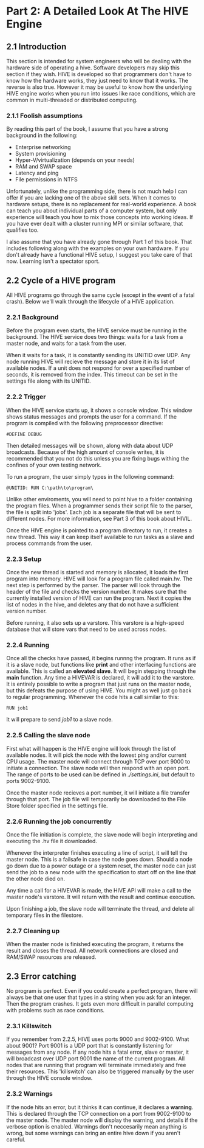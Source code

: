 # Part 2: A Detailed Look At The HIVE Engine
## 2.1 Introduction
This section is intended for system engineers who will be dealing with the hardware side of operating a hive. Software developers may skip this section if they wish. HIVE is developed so that programmers don't have to know how the hardware works, they just need to know that it works. The reverse is also true. However it may be useful to know how the underlying HIVE engine works when you run into issues like race conditions, which are common in multi-threaded or distributed computing.
### 2.1.1 Foolish assumptions
By reading this part of the book, I assume that you have a strong background in the following:
* Enterprise networking
* System provisioning
* Hyper-V/virtualization (depends on your needs)
* RAM and SWAP space
* Latency and ping
* File permissions in NTFS

Unfortunately, unlike the programming side, there is not much help I can offer if you are lacking one of the above skill sets. When it comes to hardware setups, there is no replacement for real-world experience. A book can teach you about individual parts of a computer system, but only experience will teach you how to mix those concepts into working ideas. If you have ever dealt with a cluster running MPI or similar software, that qualifies too.

I also assume that you have already gone through Part 1 of this book. That includes following along with the examples on your own hardware. If you don't already have a functional HIVE setup, I suggest you take care of that now. Learning isn't a spectator sport.

## 2.2 Cycle of a HIVE program
All HIVE programs go through the same cycle (except in the event of a fatal crash). Below we'll walk through the lifecycle of a HIVE application.
### 2.2.1 Background
Before the program even starts, the HIVE service must be running in the background. The HIVE service does two things: waits for a task from a master node, and waits for a task from the user.

When it waits for a task, it is constantly sending its UNITID over UDP. Any node running HIVE will recieve the message and store it in its list of available nodes. If a unit does not respond for over a specified number of seconds, it is removed from the index. This timeout can be set in the settings file along with its UNITID.

### 2.2.2 Trigger

When the HIVE service starts up, it shows a console window. This window shows status messages and prompts the user for a command. If the program is compiled with the following preprocessor directive:

    #DEFINE DEBUG
    
Then detailed messages will be shown, along with data about UDP broadcasts. Because of the high amount of console writes, it is recommended that you not do this unless you are fixing bugs withing the confines of your own testing network.

To run a program, the user simply types in the following command:

    @UNITID: RUN C:\path\to\program\
    
Unlike other enviroments, you will need to point hive to a folder containing the program files. When a programmer sends their script file to the parser, the file is split into 'jobs'. Each job is a separate file that will be sent to different nodes. For more information, see Part 3 of this book about HIVIL.

Once the HIVE engine is pointed to a program directory to run, it creates a new thread. This way it can keep itself available to run tasks as a slave and process commands from the user.

### 2.2.3 Setup

Once the new thread is started and memory is allocated, it loads the first program into memory. HIVE will look for a program file called main.hv. The next step is performed by the parser. The parser will look through the header of the file and checks the version number. It makes sure that the currently installed version of HIVE can run the program. Next it copies the list of nodes in the hive, and deletes any that do not have a sufficient version number.

Before running, it also sets up a varstore. This varstore is a high-speed database that will store vars that need to be used across nodes.

### 2.2.4 Running

Once all the checks have passed, it begins runnng the program. It runs as if it is a slave node, but functions like **print** and other interfacing functions are available. This is called an **elevated slave**. It will begin stepping through the **main** function. Any time a HIVEVAR is declared, it will add it to the varstore. It is entirely possible to write a program that just runs on the master node, but this defeats the purpose of using HIVE. You might as well just go back to regular programming. Whenever the code hits a call similar to this:

    RUN job1
    
It will prepare to send *job1* to a slave node.

### 2.2.5 Calling the slave node

First what will happen is the HIVE engine will look through the list of available nodes. It will pick the node with the lowest ping and/or current CPU usage. The master node will connect through TCP over port 9000 to initiate a connection. The slave node will then respond with an open port. The range of ports to be used can be defined in *./settings.ini*, but default to ports 9002-9100.

Once the master node recieves a port number, it will initiate a file transfer through that port. The job file will temporarily be downloaded to the File Store folder specified in the settings file.

### 2.2.6 Running the job concurrently

Once the file initiation is complete, the slave node will begin interpreting and executing the .hv file it downloaded.

Whenever the interpreter finishes executing a line of script, it will tell the master node. This is a failsafe in case the node goes down. Should a node go down due to a power outage or a system reset, the master node can just send the job to a new node with the specification to start off on the line that the other node died on.

Any time a call for a HIVEVAR is made, the HIVE API will make a call to the master node's varstore. It will return with the result and continue execution.

Upon finishing a job, the slave node will terminate the thread, and delete all temporary files in the filestore.

### 2.2.7 Cleaning up

When the master node is finished executing the program, it returns the result and closes the thread. All network connections are closed and RAM/SWAP resources are released.

## 2.3 Error catching
No program is perfect. Even if you could create a perfect program, there will always be that one user that types in a string when you ask for an integer. Then the program crashes. It gets even more difficult in parallel computing with problems such as race conditions.

### 2.3.1 Killswitch

If you remember from 2.2.5, HIVE uses ports 9000 and 9002-9100. What about 9001? Port 9001 is a UDP port that is constantly listening for messages from any node. If any node hits a fatal error, slave or master, it will broadcast over UDP port 9001 the name of the current program. All nodes that are running that program will terminate immediately and free their resources. This 'killswitch' can also be triggered manually by the user through the HIVE console window.

### 2.3.2 Warnings

If the node hits an error, but it thinks it can continue, it declares a **warning**. This is declared through the TCP connection on a port from 9002-9100 to the master node. The master node will display the warning, and details if the verbose option is enabled. Warnings don't neccesarily mean anything is wrong, but some warnings can bring an entire hive down if you aren't careful.